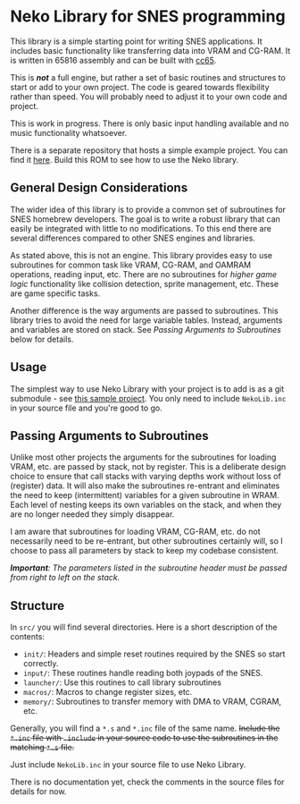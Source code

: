 # Neko Library for SNES programming

This library is a simple starting point for writing SNES applications. It includes basic functionality like transferring data into VRAM and CG-RAM. It is written in 65816 assembly and can be built with [cc65](https://github.com/cc65/cc65).

This is ***not*** a full engine, but rather a set of basic routines and structures to start or add to your own project. The code is geared towards flexibility rather than speed. You will probably need to adjust it to your own code and project.

This is work in progress. There is only basic input handling available and no music functionality whatsoever.

There is a separate repository that hosts a simple example project. You can find it [here](https://github.com/georgjz/neko-test). Build this ROM to see how to use the Neko library.

## General Design Considerations
The wider idea of this library is to provide a common set of subroutines for SNES homebrew developers. The goal is to write a robust library that can easily be integrated with little to no modifications. To this end there are several differences compared to other SNES engines and libraries.

As stated above, this is not an engine. This library provides easy to use subroutines for common task like VRAM, CG-RAM, and OAMRAM operations, reading input, etc. There are no subroutines for *higher game logic* functionality like collision detection, sprite management, etc. These are game specific tasks.

Another difference is the way arguments are passed to subroutines. This library tries to avoid the need for large variable tables. Instead, arguments and variables are stored on stack. See *Passing Arguments to Subroutines* below for details.

## Usage
The simplest way to use Neko Library with your project is to add is as a git submodule - see [this sample project](https://github.com/georgjz/neko-test). You only need to include `NekoLib.inc` in your source file and you're good to go.

## Passing Arguments to Subroutines
Unlike most other projects the arguments for the subroutines for loading VRAM, etc. are passed by stack, not by register. This is a deliberate design choice to ensure that call stacks with varying depths work without loss of (register) data. It will also make the subroutines re-entrant and eliminates the need to keep (intermittent) variables for a given subroutine in WRAM. Each level of nesting keeps its own variables on the stack, and when they are no longer needed they simply disappear.

I am aware that subroutines for loading VRAM, CG-RAM, etc. do not necessarily need to be re-entrant, but other subroutines certainly will, so I choose to pass all parameters by stack to keep my codebase consistent.  

*__Important__: The parameters listed in the subroutine header must be passed from right to left on the stack.*

## Structure
In `src/` you will find several directories. Here is a short description of the contents:
* `init/`: Headers and simple reset routines required by the SNES so start correctly.
* `input/`: These routines handle reading both joypads of the SNES.
* `launcher/`: Use this routines to call library subroutines
* `macros/`: Macros to change register sizes, etc.
* `memory/`: Subroutines to transfer memory with DMA to VRAM, CGRAM, etc.

Generally, you will find a `*.s` and `*.inc` file of the same name. ~~Include the `*.inc` file with `.include` in your source code to use the subroutines in the matching `*.s` file.~~

Just include `NekoLib.inc` in your source file to use Neko Library.

There is no documentation yet, check the comments in the source files for details for now.
